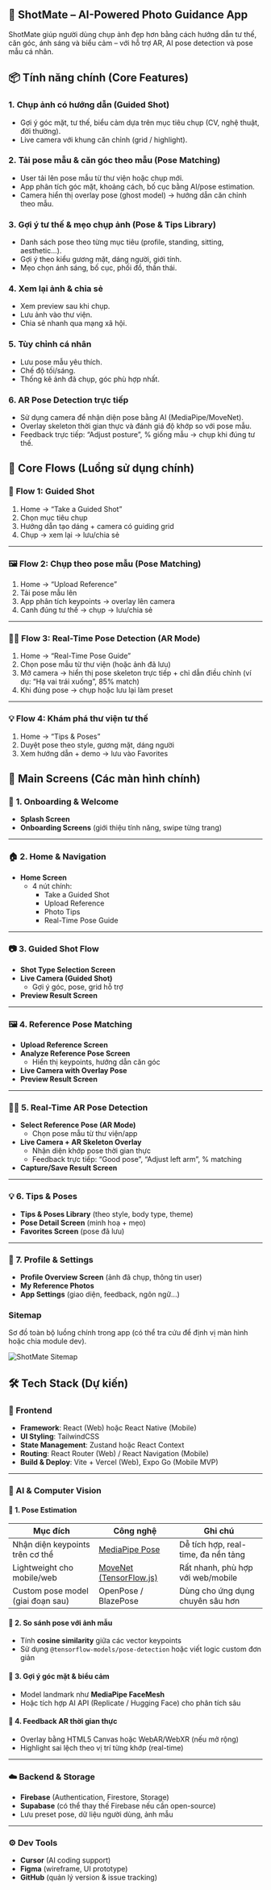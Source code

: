 ## 📸 ShotMate – AI-Powered Photo Guidance App

ShotMate giúp người dùng chụp ảnh đẹp hơn bằng cách hướng dẫn tư thế, căn góc, ánh sáng và biểu cảm – với hỗ trợ AR, AI pose detection và pose mẫu cá nhân.

## 📦 **Tính năng chính (Core Features)**

### 1. **Chụp ảnh có hướng dẫn (Guided Shot)**

- Gợi ý góc mặt, tư thế, biểu cảm dựa trên mục tiêu chụp (CV, nghệ thuật, đời thường).
- Live camera với khung căn chỉnh (grid / highlight).

### 2. **Tải pose mẫu & căn góc theo mẫu (Pose Matching)**

- User tải lên pose mẫu từ thư viện hoặc chụp mới.
- App phân tích góc mặt, khoảng cách, bố cục bằng AI/pose estimation.
- Camera hiển thị overlay pose (ghost model) → hướng dẫn căn chỉnh theo mẫu.

### 3. **Gợi ý tư thế & mẹo chụp ảnh (Pose & Tips Library)**

- Danh sách pose theo từng mục tiêu (profile, standing, sitting, aesthetic...).
- Gợi ý theo kiểu gương mặt, dáng người, giới tính.
- Mẹo chọn ánh sáng, bố cục, phối đồ, thần thái.

### 4. **Xem lại ảnh & chia sẻ**

- Xem preview sau khi chụp.
- Lưu ảnh vào thư viện.
- Chia sẻ nhanh qua mạng xã hội.

### 5. **Tùy chỉnh cá nhân**

- Lưu pose mẫu yêu thích.
- Chế độ tối/sáng.
- Thống kê ảnh đã chụp, góc phù hợp nhất.

### 6. **AR Pose Detection trực tiếp**

- Sử dụng camera để nhận diện pose bằng AI (MediaPipe/MoveNet).
- Overlay skeleton thời gian thực và đánh giá độ khớp so với pose mẫu.
- Feedback trực tiếp: “Adjust posture”, % giống mẫu → chụp khi đúng tư thế.

## 🔄 **Core Flows (Luồng sử dụng chính)**

### 🌟 **Flow 1: Guided Shot**

1. Home → “Take a Guided Shot”
2. Chọn mục tiêu chụp
3. Hướng dẫn tạo dáng + camera có guiding grid
4. Chụp → xem lại → lưu/chia sẻ

---

### 🖼 **Flow 2: Chụp theo pose mẫu (Pose Matching)**

1. Home → “Upload Reference”
2. Tải pose mẫu lên
3. App phân tích keypoints → overlay lên camera
4. Canh đúng tư thế → chụp → lưu/chia sẻ

---

### 🧍‍♂️ **Flow 3: Real-Time Pose Detection (AR Mode)**

1. Home → “Real-Time Pose Guide”
2. Chọn pose mẫu từ thư viện (hoặc ảnh đã lưu)
3. Mở camera → hiển thị pose skeleton trực tiếp + chỉ dẫn điều chỉnh (ví dụ: “Hạ vai trái xuống”, 85% match)
4. Khi đúng pose → chụp hoặc lưu lại làm preset

---

### 💡 **Flow 4: Khám phá thư viện tư thế**

1. Home → “Tips & Poses”
2. Duyệt pose theo style, gương mặt, dáng người
3. Xem hướng dẫn + demo → lưu vào Favorites

## 📱 **Main Screens (Các màn hình chính)**

### 🏁 **1. Onboarding & Welcome**

- **Splash Screen**
- **Onboarding Screens** (giới thiệu tính năng, swipe từng trang)

---

### 🏠 **2. Home & Navigation**

- **Home Screen**
  - 4 nút chính:
    - Take a Guided Shot
    - Upload Reference
    - Photo Tips
    - Real-Time Pose Guide

---

### 📷 **3. Guided Shot Flow**

- **Shot Type Selection Screen**
- **Live Camera (Guided Shot)**
  - Gợi ý góc, pose, grid hỗ trợ
- **Preview Result Screen**

---

### 🖼️ **4. Reference Pose Matching**

- **Upload Reference Screen**
- **Analyze Reference Pose Screen**
  - Hiển thị keypoints, hướng dẫn căn góc
- **Live Camera with Overlay Pose**
- **Preview Result Screen**

---

### 🧍‍♂️ **5. Real-Time AR Pose Detection**

- **Select Reference Pose (AR Mode)**
  - Chọn pose mẫu từ thư viện/app
- **Live Camera + AR Skeleton Overlay**
  - Nhận diện khớp pose thời gian thực
  - Feedback trực tiếp: “Good pose”, “Adjust left arm”, % matching
- **Capture/Save Result Screen**

---

### 💡 **6. Tips & Poses**

- **Tips & Poses Library** (theo style, body type, theme)
- **Pose Detail Screen** (minh hoạ + mẹo)
- **Favorites Screen** (pose đã lưu)

---

### 👤 **7. Profile & Settings**

- **Profile Overview Screen** (ảnh đã chụp, thông tin user)
- **My Reference Photos**
- **App Settings** (giao diện, feedback, ngôn ngữ...)

### Sitemap

Sơ đồ toàn bộ luồng chính trong app (có thể tra cứu để định vị màn hình hoặc chia module dev).

![ShotMate Sitemap](/public/docs/shotmate-sitemap.png)

## 🛠️ Tech Stack (Dự kiến)

### 🧩 Frontend

- **Framework**: React (Web) hoặc React Native (Mobile)
- **UI Styling**: TailwindCSS
- **State Management**: Zustand hoặc React Context
- **Routing**: React Router (Web) / React Navigation (Mobile)
- **Build & Deploy**: Vite + Vercel (Web), Expo Go (Mobile MVP)

---

### 🧠 AI & Computer Vision

#### 📌 1. Pose Estimation

| Mục đích                          | Công nghệ                                                                       | Ghi chú                             |
| --------------------------------- | ------------------------------------------------------------------------------- | ----------------------------------- |
| Nhận diện keypoints trên cơ thể   | [MediaPipe Pose](https://developers.google.com/mediapipe/solutions/vision/pose) | Dễ tích hợp, real-time, đa nền tảng |
| Lightweight cho mobile/web        | [MoveNet (TensorFlow.js)](https://www.tensorflow.org/js/models)                 | Rất nhanh, phù hợp với web/mobile   |
| Custom pose model (giai đoạn sau) | OpenPose / BlazePose                                                            | Dùng cho ứng dụng chuyên sâu hơn    |

#### 📌 2. So sánh pose với ảnh mẫu

- Tính **cosine similarity** giữa các vector keypoints
- Sử dụng `@tensorflow-models/pose-detection` hoặc viết logic custom đơn giản

#### 📌 3. Gợi ý góc mặt & biểu cảm

- Model landmark như **MediaPipe FaceMesh**
- Hoặc tích hợp AI API (Replicate / Hugging Face) cho phân tích sâu

#### 📌 4. Feedback AR thời gian thực

- Overlay bằng HTML5 Canvas hoặc WebAR/WebXR (nếu mở rộng)
- Highlight sai lệch theo vị trí từng khớp (real-time)

---

### ☁️ Backend & Storage

- **Firebase** (Authentication, Firestore, Storage)
- **Supabase** (có thể thay thế Firebase nếu cần open-source)
- Lưu preset pose, dữ liệu người dùng, ảnh mẫu

---

### ⚙️ Dev Tools

- **Cursor** (AI coding support)
- **Figma** (wireframe, UI prototype)
- **GitHub** (quản lý version & issue tracking)
